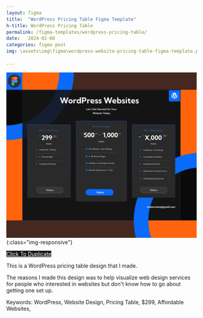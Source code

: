 ```yaml
---
layout: figma
title:  "WordPress Pricing Table Figma Template"
h-title: WordPress Pricing Table
permalink: /figma-templates/wordpress-pricing-table/
date:   2024-02-08
categories: figma post
img: \assets\img\figma\wordpress-website-pricing-table-figma-template.png

---
```


![WordPress Website Pricing Table](\assets\img\figma\wordpress-website-pricing-table-figma-template.png){:class="img-responsive"}

<a style="color:#fff;background:#161515;"
class="button" href="https://www.figma.com/community/file/1292240575217001327/wordpress-website-pricing-table" target="_blank">Click To Duplicate</a>

This is a WordPress pricing  table design that I made.

The reasons I made this design was to help visualize web design services for people who interested in websites but don't know how to go about getting one set up.

Keywords: WordPress, Website Design, Pricing Table, $299, Affordable Websites, 
